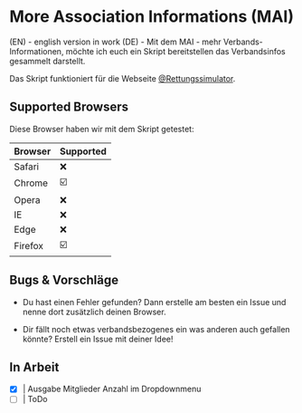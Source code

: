 # More Association Informations (MAI)

(EN) - english version in work
(DE) - Mit dem MAI - mehr Verbands-Informationen, möchte ich euch ein Skript bereitstellen das Verbandsinfos gesammelt darstellt.

Das Skript funktioniert für die Webseite [@Rettungssimulator](https://github.cim/Rettungssimulator).


## Supported Browsers

Diese Browser haben wir mit dem Skript getestet:


| Browser | Supported               |
| ------- | ----------------------- |
| Safari  | :x:                     |
| Chrome  | :ballot_box_with_check: |
| Opera   | :x:                     |
| IE      | :x:                     |
| Edge    | :x:                     |
| Firefox | :ballot_box_with_check: |


## Bugs & Vorschläge

 - Du hast einen Fehler gefunden? Dann erstelle am besten ein Issue und nenne dort zusätzlich deinen Browser.

 - Dir fällt noch etwas verbandsbezogenes ein was anderen auch gefallen könnte? Erstell ein Issue mit deiner Idee!

## In Arbeit

- [x] | Ausgabe Mitglieder Anzahl im Dropdownmenu
- [ ] | ToDo
